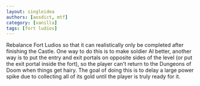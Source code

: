```yaml
---
layout: singleidea
authors: [aosdict, mtf]
category: [vanilla]
tags: [fort ludios]
---
```

Rebalance Fort Ludios so that it can realistically only be completed after finishing the Castle. One way to do this is to make soldier AI better, another way is to put the entry and exit portals on opposite sides of the level (or put the exit portal inside the fort), so the player can't return to the Dungeons of Doom when things get hairy. The goal of doing this is to delay a large power spike due to collecting all of its gold until the player is truly ready for it.
